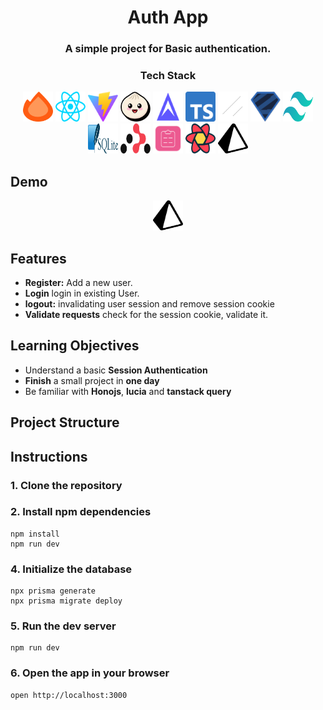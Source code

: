 <div >
  <h1 align="center">Auth App</h1>
  <h3 align="center">A simple project for Basic authentication.</h3>
</div>

<div align="center" >
  <h3>Tech Stack</h3>
  <a href=''><img src='frontend/src/assets/hono.svg' alt="Hono Js : Express Js alternative" width="48" height="48" /></a>
  <a href=''><img src='frontend/src/assets/react.svg' alt="react" width="48" height="48" /></a>
  <a href=''><img src='frontend/src/assets/vite.svg' alt="vite" width="48" height="48" /></a>
  <a href=''><img src='frontend/src/assets/bun.svg' alt="bunjs" width="48" height="48" /></a>
  <a href=''><img src='frontend/src/assets/lucia.svg' alt="lucia auth" width="48" height="48" /></a>
  <a href=''><img src='frontend/src/assets/typescript.svg' alt="typescript" width="48" height="48" /></a>
  <a href=''><img src='frontend/src/assets/shadcnui.svg' alt="shadcnui" width="48" height="48" /></a>
  <a href=''><img src='frontend/src/assets/zod.svg' alt="zod" width="48" height="48" /></a>
  <a href=''><img src='frontend/src/assets/tailwindcss.svg' alt="tailwindcss" width="48" height="48" /></a>
  <a href=''><img src='frontend/src/assets/sqlite.svg' alt="sqlite" width="48" height="48" /></a>
  <a href=''><img src='frontend/src/assets/reactrouter.svg' alt="reactrouter" width="48" height="48" /></a>
  <a href=''><img src='frontend/src/assets/reacthookform.svg' alt="reacthookform" width="48" height="48" /></a>
  <a href=''><img src='frontend/src/assets/reactquery.svg' alt="reactquery" width="48" height="48" /></a>
  <a href=''><img src='frontend/src/assets/prisma.svg' alt="prisma" width="48" height="48" /></a>
</div>

## Demo
<div align="center" >
  <img src='frontend/src/assets/prisma.svg' alt="prisma" width="48" height="48" />
</div>

## Features
- **Register:** Add a new user.
- **Login** login in existing User.
- **logout:** invalidating user session and remove session cookie 
- **Validate requests** check for the session cookie, validate it.

## Learning Objectives
- Understand a basic **Session Authentication**
- **Finish** a small project in **one day**
- Be familiar with **Honojs**, **lucia** and **tanstack query**

## Project Structure


## Instructions

### 1. Clone the repository

### 2. Install npm dependencies
```
npm install
npm run dev
```
### 4. Initialize the database

```shell
npx prisma generate
npx prisma migrate deploy
```
### 5. Run the dev server

```shell
npm run dev
```
### 6. Open the app in your browser
```
open http://localhost:3000
```
